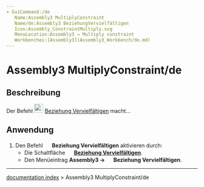 ```yaml
---
- GuiCommand:/de
   Name:Assembly3 MultiplyConstraint
   Name/de:Assembly3 BeziehungVervielfältigen
   Icon:Assembly_ConstraintMultiply.svg‎‎
   MenuLocation:Assembly3 → Multiply constraint
   Workbenches:[Assembly3](Assembly3_Workbench/de.md)
---
```


# Assembly3 MultiplyConstraint/de

## Beschreibung

Der Befehl <img alt="" src=images/Assembly_ConstraintMultiply.svg  style="width:24px;"> [Beziehung Vervielfältigen](Assembly3_MultiplyConstraint/de.md) macht\...

## Anwendung

1.  Den Befehl <img alt="" src=images/Assembly_ConstraintMultiply.svg  style="width:16px;"> **Beziehung Vervielfältigen** aktivieren durch:
    -   Die Schaltfläche **<img src="images/Assembly_ConstraintMultiply.svg" width=16px> [Beziehung Vervielfältigen](Assembly3_MultiplyConstraint/de.md)**.
    -   Den Menüeintrag **Assembly3 → <img src="images/Assembly_ConstraintMultiply.svg" width=16px> Beziehung Vervielfältigen**.

---
[documentation index](../README.md) > Assembly3 MultiplyConstraint/de
